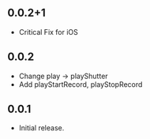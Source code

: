 
## 0.0.2+1

* Critical Fix for iOS

## 0.0.2

* Change play -> playShutter
* Add playStartRecord, playStopRecord

## 0.0.1

* Initial release.